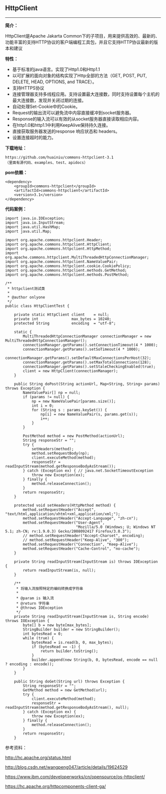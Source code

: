 ## HttpClient

---

**简介：**

HttpClient是Apache Jakarta Common下的子项目，用来提供高效的、最新的、功能丰富的支持HTTP协议的客户端编程工具包，并且它支持HTTP协议最新的版本和建议

**特性：**

*	基于标准的java语言。实现了Http1.0和Http1.1
*	以可扩展的面向对象的结构实现了Http全部的方法（GET, POST, PUT, DELETE, HEAD, OPTIONS, and TRACE）。
*	支持HTTPS协议
*	连接管理器支持多线程应用。支持设置最大连接数，同时支持设置每个主机的最大连接数，发现并关闭过期的连接。
*	自动处理Set-Cookie中的Cookie。
*	Request的输出流可以避免流中内容直接缓冲到socket服务器。
*	Response的输入流可以有效的从socket服务器直接读取相应内容。
*	在http1.0和http1.1中利用KeepAlive保持持久连接。
*	直接获取服务器发送的response 响应状态和 headers。
*	设置连接超时的能力。



**下载地址：**

```
https://github.com/huainiu/commons-httpclient-3.1 
（里面有源代码、examples、test、apidocs）
```

**pom依赖：**

```
<dependency>
	<groupId>commons-httpclient</groupId>
	<artifactId>commons-httpclient</artifactId>
	<version>3.1</version>
</dependency>
```


**代码案例：**

```
import java.io.IOException;
import java.io.InputStream;
import java.util.HashMap;
import java.util.Map;

import org.apache.commons.httpclient.Header;
import org.apache.commons.httpclient.HttpClient;
import org.apache.commons.httpclient.HttpMethod;
import org.apache.commons.httpclient.MultiThreadedHttpConnectionManager;
import org.apache.commons.httpclient.NameValuePair;
import org.apache.commons.httpclient.cookie.CookiePolicy;
import org.apache.commons.httpclient.methods.GetMethod;
import org.apache.commons.httpclient.methods.PostMethod;

/**
 * httpclient测试类
 * 
 * @author onlyone
 */
public class HttpClientTest {

    private static HttpClient client    = null;
    private int               max_bytes = 10240;
    protected String          encoding  = "utf-8";

    static {
        MultiThreadedHttpConnectionManager connectionManager = new MultiThreadedHttpConnectionManager();
        connectionManager.getParams().setConnectionTimeout(4 * 1000);
        connectionManager.getParams().setSoTimeout(4 * 1000);
        connectionManager.getParams().setDefaultMaxConnectionsPerHost(32);
        connectionManager.getParams().setMaxTotalConnections(128);
        connectionManager.getParams().setStaleCheckingEnabled(true);
        client = new HttpClient(connectionManager);
    }

    public String doPost(String actionUrl, Map<String, String> params) throws Exception {
        NameValuePair[] np = null;
        if (params != null) {
            np = new NameValuePair[params.size()];
            int i = 0;
            for (String s : params.keySet()) {
                np[i] = new NameValuePair(s, params.get(s));
                i++;
            }
        }

        PostMethod method = new PostMethod(actionUrl);
        String responseStr = "";
        try {
            setHeaders(method);
            method.setRequestBody(np);
            client.executeMethod(method);
            responseStr = readInputStream(method.getResponseBodyAsStream());
        } catch (Exception ex) { // java.net.SocketTimeoutException
            throw new Exception(ex);
        } finally {
            method.releaseConnection();
        }
        return responseStr;
    }

    protected void setHeaders(HttpMethod method) {
        method.setRequestHeader("Accept", "text/html,application/xhtml+xml,application/xml;");
        method.setRequestHeader("Accept-Language", "zh-cn");
        method.setRequestHeader("User-Agent",
                                "Mozilla/5.0 (Windows; U; Windows NT 5.1; zh-CN; rv:1.9.0.3) Gecko/2008092417 Firefox/3.0.3");
        // method.setRequestHeader("Accept-Charset", encoding);
        // method.setRequestHeader("Keep-Alive", "300");
        method.setRequestHeader("Connection", "Keep-Alive");
        method.setRequestHeader("Cache-Control", "no-cache");
    }

    private String readInputStream(InputStream is) throws IOException {
        return readInputStream(is, null);
    }

    /**
     * 将输入流按照特定的编码转换成字符串
     *
     * @param is 输入流
     * @return 字符串
     * @throws IOException
     */
    private String readInputStream(InputStream is, String encode) throws IOException {
        byte[] b = new byte[max_bytes];
        StringBuilder builder = new StringBuilder();
        int bytesRead = 0;
        while (true) {
            bytesRead = is.read(b, 0, max_bytes);
            if (bytesRead == -1) {
                return builder.toString();
            }
            builder.append(new String(b, 0, bytesRead, encode == null ? encoding : encode));
        }
    }

    public String doGet(String url) throws Exception {
        String responseStr = "";
        GetMethod method = new GetMethod(url);
        try {
            client.executeMethod(method);
            responseStr = readInputStream(method.getResponseBodyAsStream(), null);
        } catch (Exception ex) {
            throw new Exception(ex);
        } finally {
            method.releaseConnection();
        }
        return responseStr;
    }

```




参考资料：

http://hc.apache.org/status.html

http://blog.csdn.net/wangpeng047/article/details/19624529

https://www.ibm.com/developerworks/cn/opensource/os-httpclient/

https://hc.apache.org/httpcomponents-client-ga/